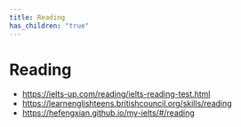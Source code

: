 ```yaml
---
title: Reading
has_children: "true"
---
```


# Reading

- <https://ielts-up.com/reading/ielts-reading-test.html>
- <https://learnenglishteens.britishcouncil.org/skills/reading>
- <https://hefengxian.github.io/my-ielts/#/reading>


